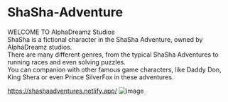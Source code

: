 # ShaSha-Adventure
WELCOME TO AlphaDreamz Studios                 
ShaSha is a fictional character in the ShaSha Adventure, owned by AlphaDreamz studios.                 
There are many different genres, from the typical ShaSha Adventures to running races and even solving puzzles.                  
You can companion with other famous game characters, like Daddy Don, King Shera or even Prince SilverFox in these adventures.


https://shashaadventures.netlify.app/
![image](https://user-images.githubusercontent.com/31364768/118359905-16b21b80-b5a3-11eb-8597-ba3c65d794e7.png)

